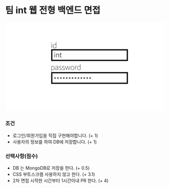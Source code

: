 # 팀 int 웹 전형 백엔드 면접
![미리보기](https://github.com/team-int/interview_task/blob/backend/img/login_form.png?raw=true)
### 조건
  * 로그인/회원가입을 직접 구현해야합니다. (+ 1)
  * 사용자의 정보를 하여 DB에 저장합니다.  (+ 1)

### 선택사항(점수)
  * DB 는 MongoDB로 저장을 한다. (+ 0.5)
  * CSS 부트스크램 사용하지 않고 한다. (+ 3.1)
  * 2차 면접 시작한 시간부터 1시간이내 PR 한다. (+ 4)

